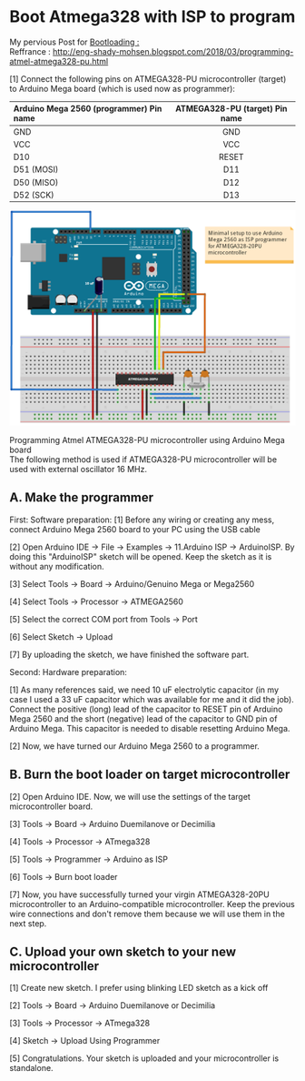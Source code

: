 # Boot Atmega328 with ISP to program

My pervious Post for [Bootloading : ](https://github.com/Dushyantsingh-ds/embedded/blob/main/Projects/Boot%20Atmega328%20with%20ISP%20to%20program%20ATmega328%20IC%20without%20a%20crystal.md) <br>
Reffrance : http://eng-shady-mohsen.blogspot.com/2018/03/programming-atmel-atmega328-pu.html

[1] Connect the following pins on ATMEGA328-PU microcontroller (target) to Arduino Mega board (which is used now as programmer):

|     Arduino Mega 2560 (programmer) Pin name      | ATMEGA328-PU (target) Pin name  |
| :--- |  :---: |  
| GND | GND       |
| VCC  | VCC       |
| D10 |RESET        |
| D51 (MOSI)  |D11        |
| D50 (MISO) | D12 |
| D52 (SCK)| D13  |

![pins](https://github.com/Dushyantsingh-ds/embedded/blob/main/Projects/Assets/bootloader%201.5.gif)

Programming Atmel ATMEGA328-PU microcontroller using Arduino Mega board <br>
The following method is used if ATMEGA328-PU microcontroller will be used with external oscillator 16 MHz. 

## A. Make the programmer

First: Software preparation:
[1] Before any wiring or creating any mess, connect Arduino Mega 2560 board to your PC using the USB cable

[2] Open Arduino IDE -> File -> Examples -> 11.Arduino ISP -> ArduinoISP.
By doing this "ArduinoISP" sketch will be opened. Keep the sketch as it is without any modification.

[3] Select Tools -> Board -> Arduino/Genuino Mega or Mega2560

[4] Select Tools -> Processor -> ATMEGA2560

[5] Select the correct COM port from Tools -> Port

[6] Select Sketch -> Upload

[7] By uploading the sketch, we have finished the software part.

Second: Hardware preparation:

[1] As many references said, we need 10 uF electrolytic capacitor (in my case I used a 33 uF capacitor which was available for me and it did the job). Connect the positive (long) lead of the capacitor to RESET pin of Arduino Mega 2560 and the short (negative) lead of the capacitor to GND pin of Arduino Mega. This capacitor is needed to disable resetting Arduino Mega.

[2] Now, we have turned our Arduino Mega 2560 to a programmer.


## B. Burn the boot loader on target microcontroller

[2] Open Arduino IDE. Now, we will use the settings of the target microcontroller board.

[3] Tools -> Board -> Arduino Duemilanove or Decimilia

[4] Tools -> Processor -> ATmega328

[5] Tools -> Programmer -> Arduino as ISP

[6] Tools -> Burn boot loader

[7] Now, you have successfully turned your virgin ATMEGA328-20PU microcontroller to an Arduino-compatible microcontroller. Keep the previous wire connections and don't remove them because we will use them in the next step.



## C. Upload your own sketch to your new microcontroller

[1] Create new sketch. I prefer using blinking LED sketch as a kick off

[2] Tools -> Board -> Arduino Duemilanove or Decimilia

[3] Tools -> Processor -> ATmega328

[4] Sketch -> Upload Using Programmer

[5] Congratulations. Your sketch is uploaded and your microcontroller is standalone.
